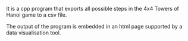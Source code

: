 It is a cpp program that exports all possible steps in the 4x4 Towers of Hanoi game to a csv file.

The output of the program is embedded in an html page supported by a data visualisation tool.
